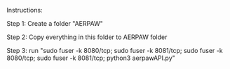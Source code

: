 Instructions:

Step 1: Create a folder "AERPAW"

Step 2: Copy everything in this folder to AERPAW folder

Step 3: run  "sudo fuser -k 8080/tcp; sudo fuser -k 8081/tcp; sudo fuser -k 8080/tcp; sudo fuser -k 8081/tcp; python3 aerpawAPI.py"
